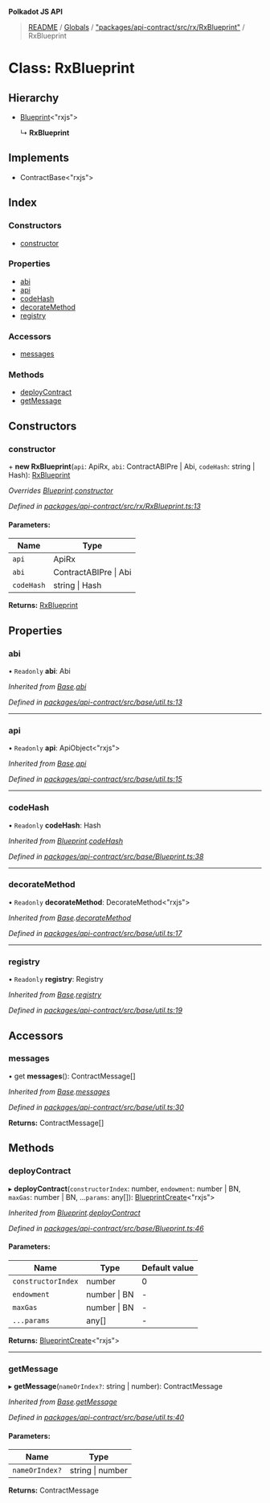 **Polkadot JS API**

> [README](../README.md) / [Globals](../globals.md) / ["packages/api-contract/src/rx/RxBlueprint"](../modules/_packages_api_contract_src_rx_rxblueprint_.md) / RxBlueprint

# Class: RxBlueprint

## Hierarchy

* [Blueprint](_packages_api_contract_src_base_blueprint_.blueprint.md)\<\"rxjs\">

  ↳ **RxBlueprint**

## Implements

* ContractBase\<\"rxjs\">

## Index

### Constructors

* [constructor](_packages_api_contract_src_rx_rxblueprint_.rxblueprint.md#constructor)

### Properties

* [abi](_packages_api_contract_src_rx_rxblueprint_.rxblueprint.md#abi)
* [api](_packages_api_contract_src_rx_rxblueprint_.rxblueprint.md#api)
* [codeHash](_packages_api_contract_src_rx_rxblueprint_.rxblueprint.md#codehash)
* [decorateMethod](_packages_api_contract_src_rx_rxblueprint_.rxblueprint.md#decoratemethod)
* [registry](_packages_api_contract_src_rx_rxblueprint_.rxblueprint.md#registry)

### Accessors

* [messages](_packages_api_contract_src_rx_rxblueprint_.rxblueprint.md#messages)

### Methods

* [deployContract](_packages_api_contract_src_rx_rxblueprint_.rxblueprint.md#deploycontract)
* [getMessage](_packages_api_contract_src_rx_rxblueprint_.rxblueprint.md#getmessage)

## Constructors

### constructor

\+ **new RxBlueprint**(`api`: ApiRx, `abi`: ContractABIPre \| Abi, `codeHash`: string \| Hash): [RxBlueprint](_packages_api_contract_src_rx_rxblueprint_.rxblueprint.md)

*Overrides [Blueprint](_packages_api_contract_src_base_blueprint_.blueprint.md).[constructor](_packages_api_contract_src_base_blueprint_.blueprint.md#constructor)*

*Defined in [packages/api-contract/src/rx/RxBlueprint.ts:13](https://github.com/polkadot-js/api/blob/e055438c5/packages/api-contract/src/rx/RxBlueprint.ts#L13)*

#### Parameters:

Name | Type |
------ | ------ |
`api` | ApiRx |
`abi` | ContractABIPre \| Abi |
`codeHash` | string \| Hash |

**Returns:** [RxBlueprint](_packages_api_contract_src_rx_rxblueprint_.rxblueprint.md)

## Properties

### abi

• `Readonly` **abi**: Abi

*Inherited from [Base](_packages_api_contract_src_base_util_.base.md).[abi](_packages_api_contract_src_base_util_.base.md#abi)*

*Defined in [packages/api-contract/src/base/util.ts:13](https://github.com/polkadot-js/api/blob/e055438c5/packages/api-contract/src/base/util.ts#L13)*

___

### api

• `Readonly` **api**: ApiObject\<\"rxjs\">

*Inherited from [Base](_packages_api_contract_src_base_util_.base.md).[api](_packages_api_contract_src_base_util_.base.md#api)*

*Defined in [packages/api-contract/src/base/util.ts:15](https://github.com/polkadot-js/api/blob/e055438c5/packages/api-contract/src/base/util.ts#L15)*

___

### codeHash

• `Readonly` **codeHash**: Hash

*Inherited from [Blueprint](_packages_api_contract_src_base_blueprint_.blueprint.md).[codeHash](_packages_api_contract_src_base_blueprint_.blueprint.md#codehash)*

*Defined in [packages/api-contract/src/base/Blueprint.ts:38](https://github.com/polkadot-js/api/blob/e055438c5/packages/api-contract/src/base/Blueprint.ts#L38)*

___

### decorateMethod

• `Readonly` **decorateMethod**: DecorateMethod\<\"rxjs\">

*Inherited from [Base](_packages_api_contract_src_base_util_.base.md).[decorateMethod](_packages_api_contract_src_base_util_.base.md#decoratemethod)*

*Defined in [packages/api-contract/src/base/util.ts:17](https://github.com/polkadot-js/api/blob/e055438c5/packages/api-contract/src/base/util.ts#L17)*

___

### registry

• `Readonly` **registry**: Registry

*Inherited from [Base](_packages_api_contract_src_base_util_.base.md).[registry](_packages_api_contract_src_base_util_.base.md#registry)*

*Defined in [packages/api-contract/src/base/util.ts:19](https://github.com/polkadot-js/api/blob/e055438c5/packages/api-contract/src/base/util.ts#L19)*

## Accessors

### messages

• get **messages**(): ContractMessage[]

*Inherited from [Base](_packages_api_contract_src_base_util_.base.md).[messages](_packages_api_contract_src_base_util_.base.md#messages)*

*Defined in [packages/api-contract/src/base/util.ts:30](https://github.com/polkadot-js/api/blob/e055438c5/packages/api-contract/src/base/util.ts#L30)*

**Returns:** ContractMessage[]

## Methods

### deployContract

▸ **deployContract**(`constructorIndex`: number, `endowment`: number \| BN, `maxGas`: number \| BN, ...`params`: any[]): [BlueprintCreate](../interfaces/_packages_api_contract_src_base_blueprint_.blueprintcreate.md)\<\"rxjs\">

*Inherited from [Blueprint](_packages_api_contract_src_base_blueprint_.blueprint.md).[deployContract](_packages_api_contract_src_base_blueprint_.blueprint.md#deploycontract)*

*Defined in [packages/api-contract/src/base/Blueprint.ts:46](https://github.com/polkadot-js/api/blob/e055438c5/packages/api-contract/src/base/Blueprint.ts#L46)*

#### Parameters:

Name | Type | Default value |
------ | ------ | ------ |
`constructorIndex` | number | 0 |
`endowment` | number \| BN | - |
`maxGas` | number \| BN | - |
`...params` | any[] | - |

**Returns:** [BlueprintCreate](../interfaces/_packages_api_contract_src_base_blueprint_.blueprintcreate.md)\<\"rxjs\">

___

### getMessage

▸ **getMessage**(`nameOrIndex?`: string \| number): ContractMessage

*Inherited from [Base](_packages_api_contract_src_base_util_.base.md).[getMessage](_packages_api_contract_src_base_util_.base.md#getmessage)*

*Defined in [packages/api-contract/src/base/util.ts:40](https://github.com/polkadot-js/api/blob/e055438c5/packages/api-contract/src/base/util.ts#L40)*

#### Parameters:

Name | Type |
------ | ------ |
`nameOrIndex?` | string \| number |

**Returns:** ContractMessage
